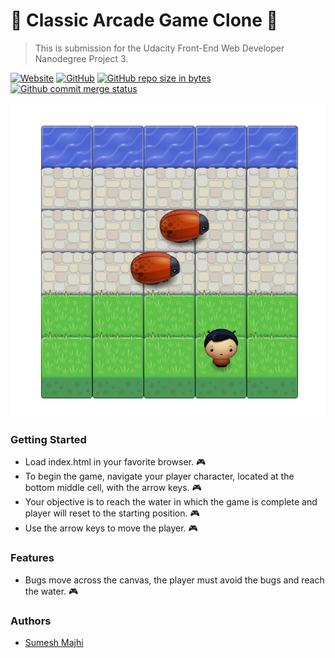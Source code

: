 # 🐸  Classic Arcade Game Clone 🐸 

> This is submission for the Udacity Front-End Web Developer Nanodegree Project 3.


[![Website](https://img.shields.io/badge/site-up%20and%20running-lightgrey.svg)](https://majhirockzz.github.io/FEND-Project-3/)
[![GitHub](https://img.shields.io/github/license/mashape/apistatus.svg)](https://github.com/MajhiRockzZ/FEND-Project-3/blob/master/LICENSE)
[![GitHub repo size in bytes](https://img.shields.io/badge/repo%20size-625%20KB-blue.svg)](https://github.com/MajhiRockzZ/FEND-Project-3/)
[![Github commit merge status](https://img.shields.io/github/commit-status/badges/shields/master/5d4ab86b1b5ddfb3c4a70a70bd19932c52603b8c.svg)](https://github.com/MajhiRockzZ/FEND-Project-3/)

![Game Screenshot](/images/read-me.jpeg "Game Screenshot")

### Getting Started
- Load index.html in your favorite browser. 🎮
- To begin the game, navigate your player character, located at the bottom middle cell, with the arrow keys. 🎮 
- Your objective is to reach the water in which the game is complete and player will reset to the starting position. 🎮 
- Use the arrow keys to move the player. 🎮 

### Features
- Bugs move across the canvas, the player must avoid the bugs and reach the water. 🎮 

### Authors
- [Sumesh Majhi](https://github.com/MajhiRockzZ)
